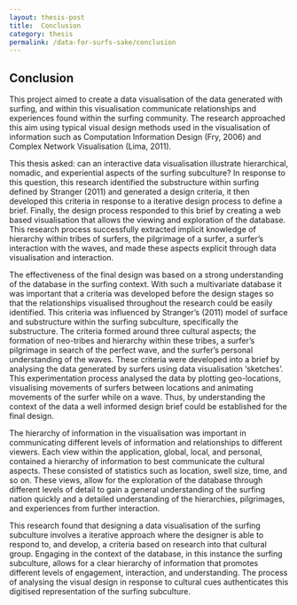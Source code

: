 ```yaml
---
layout: thesis-post
title:  Conclusion
category: thesis
permalink: /data-for-surfs-sake/conclusion
---
```


## Conclusion

This project aimed to create a data visualisation of the data generated with surfing, and within this visualisation communicate relationships and experiences found within the surfing community. The research approached this aim using typical visual design methods used in the visualisation of information such as Computation Information Design (Fry, 2006) and Complex Network Visualisation (Lima, 2011). 

This thesis asked: can an interactive data visualisation illustrate hierarchical, nomadic, and experiential aspects of the surfing subculture? In response to this question, this research identified the substructure within surfing defined by Stranger (2011) and generated a design criteria, it then developed this criteria in response to a iterative design process to define a brief. Finally, the design process responded to this brief by creating a web based visualisation that allows the viewing and exploration of the database. This research process successfully extracted implicit knowledge of hierarchy within tribes of surfers, the pilgrimage of a surfer, a surfer’s interaction with the waves, and made these aspects explicit through data visualisation and interaction.

The effectiveness of the final design was based on a strong understanding of the database in the surfing context. With such a multivariate database it was important that a criteria was developed before the design stages so that the relationships visualised throughout the research could be easily identified. This criteria was influenced by Stranger’s (2011) model of surface and substructure within the surfing subculture, specifically the substructure. The criteria formed around three cultural aspects; the formation of neo-tribes and hierarchy within these tribes, a surfer’s pilgrimage in search of the perfect wave, and the surfer’s personal understanding of the waves. These criteria were developed into a brief by analysing the data generated by surfers using data visualisation ‘sketches’. This experimentation process analysed the data by plotting geo-locations, visualising movements of surfers between locations and animating movements of the surfer while on a wave. Thus, by understanding the context of the data a well informed design brief could be established for the final design.

The hierarchy of information in the visualisation was important in communicating different levels of information and relationships to different viewers. Each view within the application, global, local, and personal, contained a hierarchy of information to best communicate the cultural aspects. These consisted of statistics such as location, swell size, time, and so on. These views, allow for the exploration of the database through different levels of detail to gain a general understanding of the surfing nation quickly and a detailed understanding of the hierarchies, pilgrimages, and experiences from further interaction.

This research found that designing a data visualisation of the surfing subculture involves a iterative approach where the designer is able to respond to, and develop, a criteria based on research into that cultural group. Engaging in the context of the database, in this instance the surfing subculture, allows for a clear hierarchy of information that promotes different levels of engagement, interaction, and understanding. The process of analysing the visual design in response to cultural cues authenticates this digitised representation of the surfing subculture.


